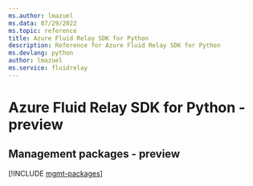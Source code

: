 ```yaml
---
ms.author: lmazuel
ms.data: 07/29/2022
ms.topic: reference
title: Azure Fluid Relay SDK for Python
description: Reference for Azure Fluid Relay SDK for Python
ms.devlang: python
author: lmazuel
ms.service: fluidrelay
---
```

# Azure Fluid Relay SDK for Python - preview

## Management packages - preview
[!INCLUDE [mgmt-packages](fluid-relay-mgmt-index.md)]